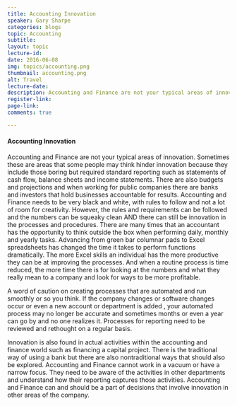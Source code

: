 ```yaml
---
title: Accounting Innovation
speaker: Gary Sharpe
categories: blogs
topic: Accounting
subtitle: 
layout: topic
lecture-id: 
date: 2016-06-08
img: topics/accounting.png
thumbnail: accounting.png
alt: Travel
lecture-date:
description: Accounting and Finance are not your typical areas of innovation...
register-link:
page-link:
comments: true

---
```


<h4>Accounting Innovation</h4>
Accounting and Finance are not your typical areas of innovation.  Sometimes these are areas that some people may think hinder innovation because they include those boring but required standard reporting such as statements of cash flow, balance sheets and income statements.  There are also budgets and projections and when working for public companies there are  banks and investors that hold businesses accountable for results.  Accounting and Finance needs to be very black and white, with rules to follow and not a lot of room for creativity.  However, the rules and requirements can be followed and the numbers can be squeaky clean AND there can still be innovation in the processes and procedures.  There are many times that an accountant has the opportunity to think outside the box when performing daily, monthly and yearly tasks.  Advancing from green bar columnar pads to Excel spreadsheets has changed the time it takes to perform functions dramatically.  The more Excel skills an individual has the more productive they can be at improving the processes.   And when a routine process is time reduced, the more time there is for looking at the numbers and what they really mean to a company and look for ways to be more profitable.  
 
A word of caution on creating processes that are automated and run smoothly or so you think.  If the company changes or  software changes occur or even a new account or department is added , your automated process may  no longer be accurate and sometimes months or even a year can go by and no one realizes it.  Processes for reporting  need to be reviewed and rethought on a regular basis. 
 
Innovation is also found in actual activities within the accounting and finance world such as financing a capital project.  There is the traditional way of using a bank but there are also nontraditional ways that should also be explored. Accounting and Finance cannot work in a vacuum  or have a narrow focus.  They need to be aware of the activities in other departments and understand how their reporting captures those activities.  Accounting and Finance can and should be a part of decisions that involve innovation in other areas of the company. 